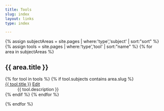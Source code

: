 ```yaml
---
title: Tools
slug: index
layout: links
type: index

---
```

{% assign subjectAreas = site.pages | where:'type','subject' | sort:"sort" %}
{% assign tools = site.pages | where:'type','tool' | sort:"name" %}
{% for area in subjectAreas %}
<h2>{{ area.title }}</h2>
<dl>
{% for tool in tools %}
{% if tool.subjects contains area.slug %}
<dt>
  <a href="{{ tool.website | escape }}">{{ tool.title }}</a>
  <a href="{{site.repourl}}/edit/{{ site.repobranch }}/tools/{{tool.name}}" class="btn btn-default btn-xs" role="button">
    <span class="glyphicon glyphicon-edit"></span> Edit</a>
</dt>
<dd>{{ tool.description }}</dd>
{% endif %}
{% endfor %}
</dl>
{% endfor %}
